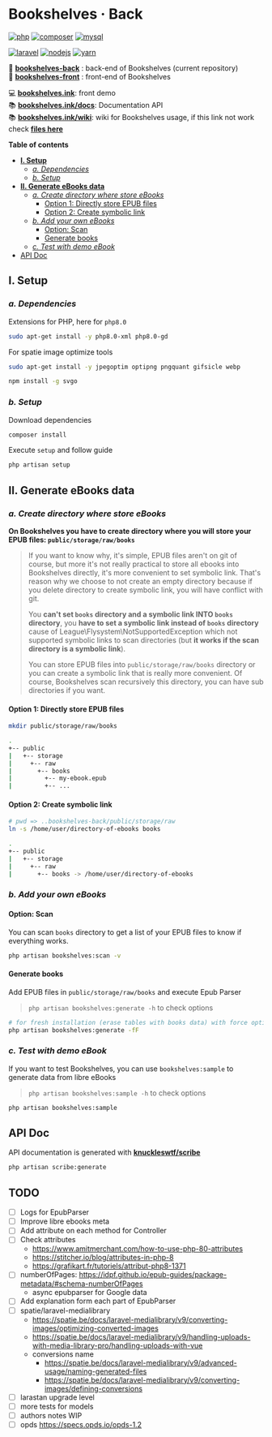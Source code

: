 # Bookshelves · Back <!-- omit in toc -->

[![php](https://img.shields.io/static/v1?label=PHP&message=v8.0&color=777bb4&style=flat-square&logo=php&logoColor=ffffff)](https://www.php.net)
[![composer](https://img.shields.io/static/v1?label=Composer&message=v2.0&color=885630&style=flat-square&logo=composer&logoColor=ffffff)](https://getcomposer.org)
[![mysql](https://img.shields.io/static/v1?label=MySQL&message=v8.0&color=4479A1&style=flat-square&logo=mysql&logoColor=ffffff)](https://www.mysql.com)

[![laravel](https://img.shields.io/static/v1?label=Laravel&message=v8.0&color=ff2d20&style=flat-square&logo=laravel&logoColor=ffffff)](https://laravel.com)
[![nodejs](https://img.shields.io/static/v1?label=NodeJS&message=14.16&color=339933&style=flat-square&logo=node.js&logoColor=ffffff)](https://nodejs.org/en)
[![yarn](https://img.shields.io/static/v1?label=Yarn&message=v1.2&color=2C8EBB&style=flat-square&logo=yarn&logoColor=ffffff)](https://yarnpkg.com/lang/en/)

📀 [**bookshelves-back**](https://gitlab.com/ewilan-riviere/bookshelves-back) : back-end of Bookshelves (current repository)  
🎨 [**bookshelves-front**](https://gitlab.com/ewilan-riviere/bookshelves-front) : front-end of Bookshelves  

💻 [**bookshelves.ink**](https://bookshelves.ink): front demo  
📚 [**bookshelves.ink/docs**](https://bookshelves.ink/docs): Documentation API  
📚 [**bookshelves.ink/wiki**](https://bookshelves.ink/wiki): wiki for Bookshelves usage, if this link not work check [**files here**](https://gitlab.com/ewilan-riviere/bookshelves-back/-/tree/master/resources/views/pages/wiki/content)

**Table of contents**

- [**I. Setup**](#i-setup)
  - [*a. Dependencies*](#a-dependencies)
  - [*b. Setup*](#b-setup)
- [**II. Generate eBooks data**](#ii-generate-ebooks-data)
  - [*a. Create directory where store eBooks*](#a-create-directory-where-store-ebooks)
    - [Option 1: Directly store EPUB files](#option-1-directly-store-epub-files)
    - [Option 2: Create symbolic link](#option-2-create-symbolic-link)
  - [*b. Add your own eBooks*](#b-add-your-own-ebooks)
    - [Option: Scan](#option-scan)
    - [Generate books](#generate-books)
  - [*c. Test with demo eBook*](#c-test-with-demo-ebook)
- [API Doc](#api-doc)

## **I. Setup**

### *a. Dependencies*

Extensions for PHP, here for `php8.0`

```bash
sudo apt-get install -y php8.0-xml php8.0-gd
```

For spatie image optimize tools

```bash
sudo apt-get install -y jpegoptim optipng pngquant gifsicle webp
```

```bash
npm install -g svgo
```

### *b. Setup*

Download dependencies

```bash
composer install
```

Execute `setup` and follow guide

```bash
php artisan setup
```

## **II. Generate eBooks data**

### *a. Create directory where store eBooks*

**On Bookshelves you have to create directory where you will store your EPUB files: `public/storage/raw/books`**

>If you want to know why, it's simple, EPUB files aren't on git of course, but more it's not really practical to store all ebooks into Bookshelves directly, it's more convenient to set symbolic link. That's reason why we choose to not create an empty directory because if you delete directory to create symbolic link, you will have conflict with git.  
>
>You **can't set `books` directory and a symbolic link INTO `books` directory**, you **have to set a symbolic link instead of `books` directory** cause of League\Flysystem\NotSupportedException which not supported symbolic links to scan directories (but **it works if the scan directory is a symbolic link**).  
>
>You can store EPUB files into `public/storage/raw/books` directory or you can create a symbolic link that is really more convenient. Of course, Bookshelves scan recursively this directory, you can have sub directories if you want.  

#### Option 1: Directly store EPUB files

```bash
mkdir public/storage/raw/books
```

```bash
.
+-- public
|   +-- storage
|     +-- raw
|       +-- books
|         +-- my-ebook.epub
|         +-- ...
```

#### Option 2: Create symbolic link

```bash
# pwd => ..bookshelves-back/public/storage/raw
ln -s /home/user/directory-of-ebooks books
```

```bash
.
+-- public
|   +-- storage
|     +-- raw
|       +-- books -> /home/user/directory-of-ebooks
```

### *b. Add your own eBooks*

#### Option: Scan

You can scan `books` directory to get a list of your EPUB files to know if everything works.

```bash
php artisan bookshelves:scan -v
```

#### Generate books

Add EPUB files in `public/storage/raw/books` and execute Epub Parser

> `php artisan bookshelves:generate -h` to check options

```bash
# for fresh installation (erase tables with books data) with force option for production
php artisan bookshelves:generate -fF
```

### *c. Test with demo eBook*

If you want to test Bookshelves, you can use `bookshelves:sample` to generate data from libre eBooks

> `php artisan bookshelves:sample -h` to check options

```bash
php artisan bookshelves:sample
```

## API Doc

API documentation is generated with [**knuckleswtf/scribe**](https://scribe.knuckles.wtf/laravel/)

```bash
php artisan scribe:generate
```

## **TODO** <!-- omit in toc -->

- [ ] Logs for EpubParser
- [ ] Improve libre ebooks meta
- [ ] Add attribute on each method for Controller
- [ ] Check attributes
  - <https://www.amitmerchant.com/how-to-use-php-80-attributes>
  - <https://stitcher.io/blog/attributes-in-php-8>
  - <https://grafikart.fr/tutoriels/attribut-php8-1371>
- [ ] numberOfPages: <https://idpf.github.io/epub-guides/package-metadata/#schema-numberOfPages>
  - async epubparser for Google data
- [ ] Add explanation form each part of EpubParser
- [ ] spatie/laravel-medialibrary
  - <https://spatie.be/docs/laravel-medialibrary/v9/converting-images/optimizing-converted-images>
  - <https://spatie.be/docs/laravel-medialibrary/v9/handling-uploads-with-media-library-pro/handling-uploads-with-vue>
  - conversions name
    - <https://spatie.be/docs/laravel-medialibrary/v9/advanced-usage/naming-generated-files>
    - <https://spatie.be/docs/laravel-medialibrary/v9/converting-images/defining-conversions>
- [ ] larastan upgrade level
- [ ] more tests for models
- [ ] authors notes WIP
- [ ] opds <https://specs.opds.io/opds-1.2>
